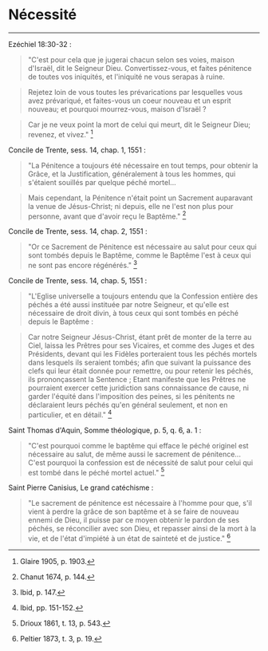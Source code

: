 # Nécessité 

***

Ezéchiel 18:30-32 :

> "C'est pour cela que je jugerai chacun selon ses voies, maison d'Israël, dit le Seigneur Dieu. Convertissez-vous, et faites pénitence de toutes vos iniquités, et l'iniquité ne vous serapas à ruine.

> Rejetez loin de vous toutes les prévarications par lesquelles vous avez prévariqué, et faites-vous un coeur nouveau et un esprit nouveau; et pourquoi mourrez-vous, maison d'Israël ?

> Car je ne veux point la mort de celui qui meurt, dit le Seigneur Dieu; revenez, et vivez." [^1]

[^1]: Glaire 1905, p. 1903.

Concile de Trente, sess. 14, chap. 1, 1551 :

> "La Pénitence a toujours été nécessaire en tout temps, pour obtenir la Grâce, et la Justification, généralement à tous les hommes, qui s'étaient souillés par quelque péché mortel...

> Mais cependant, la Pénitence n'était point un Sacrement auparavant la venue de Jésus-Christ; ni depuis, elle ne l'est non plus pour personne, avant que d'avoir reçu le Baptême." [^2]

[^2]: Chanut 1674, p. 144.

Concile de Trente, sess. 14, chap. 2, 1551 : 

> "Or ce Sacrement de Pénitence est nécessaire au salut pour ceux qui sont tombés depuis le Baptême, comme le Baptême l'est à ceux qui ne sont pas encore régénérés." [^3]

[^3]: Ibid, p. 147.

Concile de Trente, sess. 14, chap. 5, 1551 : 

> "L'Eglise universelle a toujours entendu que la Confession entière des péchés a été aussi instituée par notre Seigneur, et qu'elle est nécessaire de droit divin, à tous ceux qui sont tombés en péché depuis le Baptême : 

> Car notre Seigneur Jésus-Christ, étant prêt de monter de la terre au Ciel, laissa les Prêtres pour ses Vicaires, et comme des Juges et des Présidents, devant qui les Fidèles porteraient tous les péchés mortels dans lesquels ils seraient tombés; afin que suivant la puissance des clefs qui leur était donnée pour remettre, ou pour retenir les péchés, ils prononçassent la Sentence ; Etant manifeste que les Prêtres ne pourraient exercer cette juridiction sans connaissance de cause, ni garder l'équité dans l'imposition des peines, si les pénitents ne déclaraient leurs péchés qu'en général seulement, et non en particulier, et en détail." [^4]

[^4]: Ibid, pp. 151-152.

Saint Thomas d'Aquin, Somme théologique, p. 5, q. 6, a. 1 :

> "C'est pourquoi comme le baptême qui efface le péché originel est nécessaire au salut, de même aussi le sacrement de pénitence... C'est pourquoi la confession est de nécessité de salut pour celui qui est tombé dans le péché mortel actuel." [^5]

[^5]: Drioux 1861, t. 13, p. 543.

Saint Pierre Canisius, Le grand catéchisme :

> "Le sacrement de pénitence est nécessaire à l'homme pour que, s'il vient à perdre la grâce de son baptême et à se faire de nouveau ennemi de Dieu, il puisse par ce moyen obtenir le pardon de ses péchés, se réconcilier avec son Dieu, et repasser ainsi de la mort à la vie, et de l'état d'impiété à un état de sainteté et de justice." [^6]

[^6]: Peltier 1873, t. 3, p. 19.


